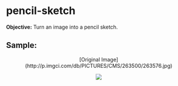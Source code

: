 # pencil-sketch
**Objective:** Turn an image into a pencil sketch.

## Sample:  
<p align="center">[Original Image](http://p.imgci.com/db/PICTURES/CMS/263500/263576.jpg)</p>
<p align="center">
  <img src="http://p.imgci.com/db/PICTURES/CMS/263500/263576.jpg">
</p>
